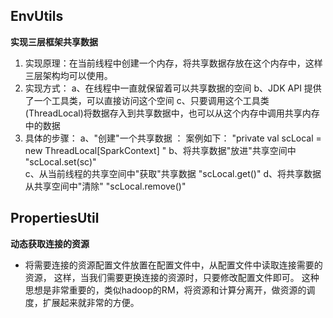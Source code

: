 ## EnvUtils
**实现三层框架共享数据**
1. 实现原理：在当前线程中创建一个内存，将共享数据存放在这个内存中，这样三层架构均可以使用。
2. 实现方式：
  a、在线程中一直就保留着可以共享数据的空间
  b、JDK API 提供了一个工具类，可以直接访问这个空间
  c、只要调用这个工具类(ThreadLocal)将数据存入到共享数据中，也可以从这个内存中调用共享内存中的数据
3. 具体的步骤：
  a、"创建"一个共享数据 ： 案例如下：
     "private val scLocal = new ThreadLocal[SparkContext] "
  b、将共享数据"放进"共享空间中
     "scLocal.set(sc)"    
  c、从当前线程的共享空间中"获取"共享数据
     "scLocal.get()"
  d、将共享数据从共享空间中"清除"
     "scLocal.remove()"
     
## PropertiesUtil 
**动态获取连接的资源**
* 将需要连接的资源配置文件放置在配置文件中，从配置文件中读取连接需要的资源，
这样，当我们需要更换连接的资源时，只要修改配置文件即可。
这种思想是非常重要的，类似hadoop的RM，将资源和计算分离开，做资源的调度，扩展起来就非常的方便。
